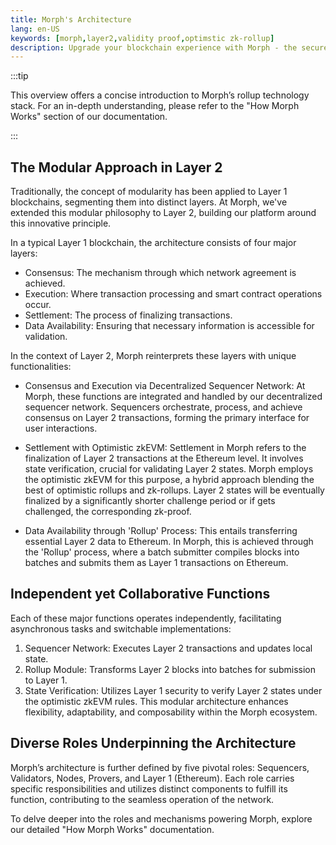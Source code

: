 ```yaml
---
title: Morph's Architecture
lang: en-US
keywords: [morph,layer2,validity proof,optimstic zk-rollup]
description: Upgrade your blockchain experience with Morph - the secure decentralized, cost0efficient, and high-performing optimstic zk-rollup solution. Try it now!
---
```


:::tip

 This overview offers a concise introduction to Morph’s rollup technology stack. For an in-depth understanding, please refer to the "How Morph Works" section of our documentation.

:::

## The Modular Approach in Layer 2

Traditionally, the concept of modularity has been applied to Layer 1 blockchains, segmenting them into distinct layers. At Morph, we've extended this modular philosophy to Layer 2, building our platform around this innovative principle.

In a typical Layer 1 blockchain, the architecture consists of four major layers:
- Consensus: The mechanism through which network agreement is achieved.
- Execution: Where transaction processing and smart contract operations occur.
- Settlement: The process of finalizing transactions.
- Data Availability: Ensuring that necessary information is accessible for validation.
  
In the context of Layer 2, Morph reinterprets these layers with unique functionalities:

- Consensus and Execution via Decentralized Sequencer Network: At Morph, these functions are integrated and handled by our decentralized sequencer network. Sequencers orchestrate, process, and achieve consensus on Layer 2 transactions, forming the primary interface for user interactions.


- Settlement with Optimistic zkEVM: Settlement in Morph refers to the finalization of Layer 2 transactions at the Ethereum level. It involves state verification, crucial for validating Layer 2 states. Morph employs the optimistic zkEVM for this purpose, a hybrid approach blending the best of optimistic rollups and zk-rollups. Layer 2 states will be eventually finalized by a  significantly shorter challenge period or if gets challenged, the corresponding zk-proof.


- Data Availability through 'Rollup' Process: This entails transferring essential Layer 2 data to Ethereum. In Morph, this is achieved through the 'Rollup' process, where a batch submitter compiles blocks into batches and submits them as Layer 1 transactions on Ethereum.


## Independent yet Collaborative Functions
Each of these major functions operates independently, facilitating asynchronous tasks and switchable implementations:

1. Sequencer Network: Executes Layer 2 transactions and updates local state.
2. Rollup Module: Transforms Layer 2 blocks into batches for submission to Layer 1.
3. State Verification: Utilizes Layer 1 security to verify Layer 2 states under the optimistic zkEVM rules.
This modular architecture enhances flexibility, adaptability, and composability within the Morph ecosystem.

## Diverse Roles Underpinning the Architecture

Morph’s architecture is further defined by five pivotal roles: Sequencers, Validators, Nodes, Provers, and Layer 1 (Ethereum). Each role carries specific responsibilities and utilizes distinct components to fulfill its function, contributing to the seamless operation of the network.

To delve deeper into the roles and mechanisms powering Morph, explore our detailed "How Morph Works" documentation.

